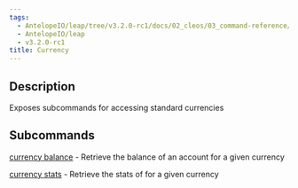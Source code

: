 ```yaml
---
tags:
  - AntelopeIO/leap/tree/v3.2.0-rc1/docs/02_cleos/03_command-reference/get/currency.md
  - AntelopeIO/leap
  - v3.2.0-rc1
title: Currency
---
```

## Description

Exposes subcommands for accessing standard currencies

## Subcommands
[currency balance](currency-balance.md) - Retrieve the balance of an account for a given currency

[currency stats](currency-stats.md) - Retrieve the stats of for a given currency
